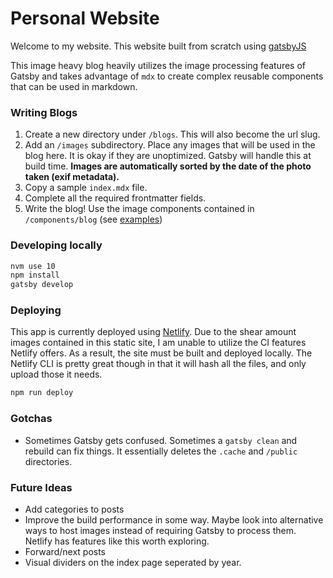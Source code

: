 # Personal Website

Welcome to my website. This website built from scratch using [gatsbyJS](https://www.gatsbyjs.org/)

This image heavy blog heavily utilizes the image processing features of Gatsby and takes advantage of `mdx` to create complex reusable components that can be used in markdown.

### Writing Blogs
1) Create a new directory under `/blogs`. This will also become the url slug.
2) Add an `/images` subdirectory. Place any images that will be used in the blog here. It is okay if they are unoptimized. Gatsby will handle this at build time. **Images are automatically sorted by the date of the photo taken (exif metadata).**
3) Copy a sample `index.mdx` file.
4) Complete all the required frontmatter fields.
5) Write the blog! Use the image components contained in `/components/blog` (see [examples](https://github.com/eslawski/personal-website/blob/master/docs/samples.txt))

### Developing locally
```sh
nvm use 10
npm install
gatsby develop
```

### Deploying
This app is currently deployed using [Netlify](https://www.netlify.com). Due to the shear amount images contained in this static site, I am unable to utilize the CI features Netlify offers. As a result, the site must be built and deployed locally. The Netlify CLI is pretty great though in that it will hash all the files, and only upload those it needs.

```sh
npm run deploy
```

### Gotchas
* Sometimes Gatsby gets confused. Sometimes a `gatsby clean` and rebuild can fix things. It essentially deletes the `.cache` and `/public` directories.

### Future Ideas
* Add categories to posts
* Improve the build performance in some way. Maybe look into alternative ways to host images instead of requiring Gatsby to process them. Netlify has features like this worth exploring.
* Forward/next posts
* Visual dividers on the index page seperated by year.
